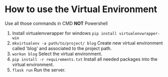 # How to use the Virtual Environment

Use all those commands in CMD **NOT** Powershell
1. Install virtualenvwrapper for windows `pip install virtualenvwrapper-win`
2. `mkvirtualenv -a path/to/project/ blog` Create new virtual environment called 'blog' and associated to the project path.
3. `workon blog` Select the virtual environment.
4. `pip install -r requirements.txt` Install all needed packages into the virtual environment.
5. `flask run` Run the server.